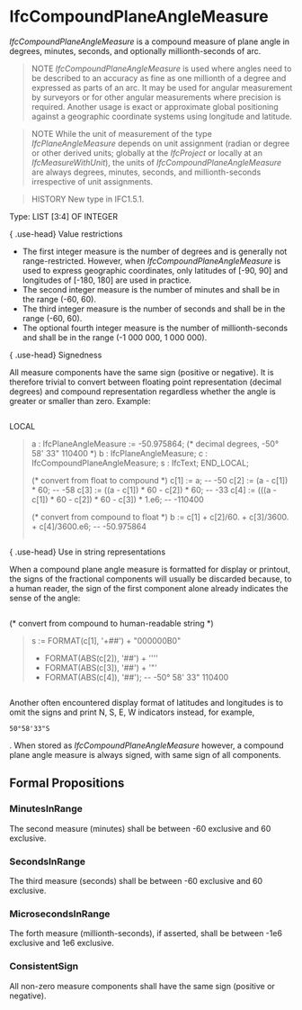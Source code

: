 # IfcCompoundPlaneAngleMeasure

_IfcCompoundPlaneAngleMeasure_ is a compound measure of plane angle in degrees, minutes, seconds, and optionally millionth-seconds of arc.<!-- end of definition -->

> NOTE _IfcCompoundPlaneAngleMeasure_ is used where angles need to be described to an accuracy as fine as one millionth of a degree and expressed as parts of an arc. It may be used for angular measurement by surveyors or for other angular measurements where precision is required. Another usage is exact or approximate global positioning against a geographic coordinate systems using longitude and latitude.

> NOTE While the unit of measurement of the type _IfcPlaneAngleMeasure_ depends on unit assignment (radian or degree or other derived units; globally at the _IfcProject_ or locally at an _IfcMeasureWithUnit_), the units of _IfcCompoundPlaneAngleMeasure_ are always degrees, minutes, seconds, and millionth-seconds irrespective of unit assignments.

> HISTORY New type in IFC1.5.1.

Type: LIST [3:4] OF INTEGER

{ .use-head}
Value restrictions

* The first integer measure is the number of degrees and is generally not range-restricted. However, when _IfcCompoundPlaneAngleMeasure_ is used to express geographic coordinates, only latitudes of [-90, 90] and longitudes of [-180, 180] are used in practice.
* The second integer measure is the number of minutes and shall be in the range (-60, 60).
* The third integer measure is the number of seconds and shall be in the range (-60, 60).
* The optional fourth integer measure is the number of millionth-seconds and shall be in the range (-1 000 000, 1 000 000).

{ .use-head}
Signedness

All measure components have the same sign (positive or negative). It is therefore trivial to convert between floating point representation (decimal degrees) and compound representation regardless whether the angle is greater or smaller than zero. Example:

>
> ```
>
LOCAL
>  a : IfcPlaneAngleMeasure := -50.975864; (\* decimal degrees, -50° 58' 33" 110400 \*)
>  b : IfcPlaneAngleMeasure;
>  c : IfcCompoundPlaneAngleMeasure;
>  s : IfcText;
> END_LOCAL;
>
> (\* convert from float to compound \*)
>  c[1] :=  a;                      -- -50
>  c[2] :=  (a - c[1]) \* 60;               -- -58
>  c[3] := ((a - c[1]) \* 60 - c[2]) \* 60;         -- -33
>  c[4] := (((a - c[1]) \* 60 - c[2]) \* 60 - c[3]) \* 1.e6; -- -110400
>
> (\* convert from compound to float \*)
>  b := c[1] + c[2]/60. + c[3]/3600. + c[4]/3600.e6;    -- -50.975864
>
> ```


{ .use-head}
Use in string representations

When a compound plane angle measure is formatted for display or printout, the signs of the fractional components will usually be discarded because, to a human reader, the sign of the first component alone already indicates the sense of the angle:

>
> ```
>
(\* convert from compound to human-readable string \*)
>  s := FORMAT(c[1], '+##')   + "000000B0"
>   + FORMAT(ABS(c[2]), '##') + ''''
>   + FORMAT(ABS(c[3]), '##') + '"'
>   + FORMAT(ABS(c[4]), '##'); -- -50° 58' 33" 110400

> ```


Another often encountered display format of latitudes and longitudes is to omit the signs and print N, S, E, W indicators instead, for example,
```
50°58'33"S
```
. When stored as _IfcCompoundPlaneAngleMeasure_ however, a compound plane angle measure is always signed, with same sign of all components.

## Formal Propositions

### MinutesInRange
The second measure (minutes) shall be between -60 exclusive and 60 exclusive.

### SecondsInRange
The third measure (seconds) shall be between -60 exclusive and 60 exclusive.

### MicrosecondsInRange
The forth measure (millionth-seconds), if asserted, shall be between -1e6 exclusive and 1e6 exclusive.

### ConsistentSign
All non-zero measure components shall have the same sign (positive or negative).
